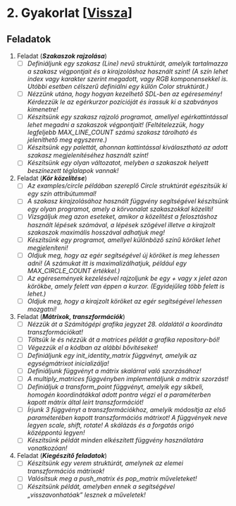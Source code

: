 # 2. Gyakorlat [[Vissza](https://github.com/OraveczJozsef/ME_BRZGJZ/tree/main/Sz%C3%A1m%C3%ADt%C3%B3g%C3%A9pi%20Grafika/Gyakorlati%20Feladatok)]
## Feladatok
1. Feladat (***Szakaszok rajzolása***)
     - [ ] *Definiáljunk egy szakasz (Line) nevű struktúrát, amelyik tartalmazza a szakasz végpontjait és a kirajzoláshoz használt színt! (A szín lehet index vagy karakter szerint megadott, vagy RGB komponensekkel is. Utóbbi esetben célszerű definiálni egy külön Color struktúrát.)*
     - [ ] *Nézzünk utána, hogy hogyan kezelhető SDL-ben az egéresemény! Kérdezzük le az egérkurzor pozícióját és írassuk ki a szabványos kimenetre!*
     - [ ] *Készítsünk egy szakasz rajzoló programot, amellyel egérkattintással lehet megadni a szakaszok végpontjait! (Feltételezzük, hogy legfeljebb MAX_LINE_COUNT számú szakasz tárolható és jeleníthető meg egyszerre.)*
     - [ ] *Készítsünk egy palettát, ahonnan kattintással kiválasztható az adott szakasz megjelenítéséhez használt színt!*
     - [ ] *Készítsünk egy olyan változatot, melyben a szakaszok helyett beszínezett téglalapok vannak!*
2. Feladat (***Kör közelítése***)
     - [ ] *Az examples/circle példában szereplő Circle struktúrát egészítsük ki egy szín attribútummal!*
     - [ ] *A szakasz kirajzolásához használt függvény segítségével készítsünk egy olyan programot, amely a körvonalat szakaszokkal közelíti!*
     - [ ] *Vizsgáljuk meg azon eseteket, amikor a közelítést a felosztáshoz használt lépések számával, a lépések szögével illetve a kirajzolt szakaszok maximális hosszával adhatjuk meg!*
     - [ ] *Készítsünk egy programot, amellyel különböző színű köröket lehet megjeleníteni!*
     - [ ] *Oldjuk meg, hogy az egér segítségével új köröket is meg lehessen adni! (A számukat itt is maximalizálhatjuk, például egy MAX_CIRCLE_COUNT értékkel.)*
     - [ ] *Az egéresemények kezelésével rajzoljunk be egy + vagy x jelet azon körökbe, amely felett van éppen a kurzor. (Egyidejűleg több felett is lehet.)*
     - [ ] *Oldjuk meg, hogy a kirajzolt köröket az egér segítségével lehessen mozgatni!*
3. Feladat (***Mátrixok, transzformációk***)
     - [ ] *Nézzük át a Számítógépi grafika jegyzet 28. oldalától a koordináta transzformációkat!*
     - [ ] *Töltsük le és nézzük át a matrices példát a grafika repository-ból!*
     - [ ] *Végezzük el a kódban az alábbi bővítéseket!*
     - [ ] *Definiáljunk egy init_identity_matrix függvényt, amelyik az egységmátrixot inicializálja!*
     - [ ] *Definiáljunk függvényt a mátrix skalárral való szorzásához!*
     - [ ] *A multiply_matrices függvényben implementáljunk a mátrix szorzást!*
     - [ ] *Definiáljuk a transform_point függvényt, amelyik egy síkbeli, homogén koordinátákkal adott pontra végzi el a paraméterben kapott mátrix által leírt transzformációt!*
     - [ ] *Írjunk 3 függvényt a transzformációkhoz, amelyik módosítja az első paraméterében kapott transzformációs mátrixot! A függvények neve legyen scale, shift, rotate! A skálázás és a forgatás origó középpontú legyen!*
     - [ ] *Készítsünk példát minden elkészített függvény használatára vonatkozóan!*
4. Feladat (***Kiegészítő feladatok***)
     - [ ] *Készítsünk egy verem struktúrát, amelynek az elemei transzformációs mátrixok!*
     - [ ] *Valósítsuk meg a push_matrix és pop_matrix műveleteket!*
     - [ ] *Készítsünk példát, amelyben ennek a segítségével „visszavonhatóak” lesznek a műveletek!*